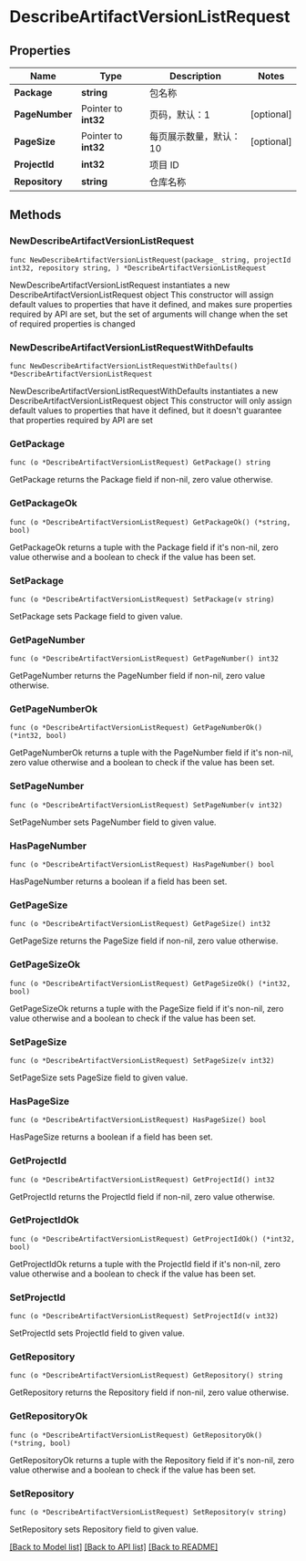 # DescribeArtifactVersionListRequest

## Properties

Name | Type | Description | Notes
------------ | ------------- | ------------- | -------------
**Package** | **string** | 包名称 | 
**PageNumber** | Pointer to **int32** | 页码，默认：1 | [optional] 
**PageSize** | Pointer to **int32** | 每页展示数量，默认：10 | [optional] 
**ProjectId** | **int32** | 项目 ID | 
**Repository** | **string** | 仓库名称 | 

## Methods

### NewDescribeArtifactVersionListRequest

`func NewDescribeArtifactVersionListRequest(package_ string, projectId int32, repository string, ) *DescribeArtifactVersionListRequest`

NewDescribeArtifactVersionListRequest instantiates a new DescribeArtifactVersionListRequest object
This constructor will assign default values to properties that have it defined,
and makes sure properties required by API are set, but the set of arguments
will change when the set of required properties is changed

### NewDescribeArtifactVersionListRequestWithDefaults

`func NewDescribeArtifactVersionListRequestWithDefaults() *DescribeArtifactVersionListRequest`

NewDescribeArtifactVersionListRequestWithDefaults instantiates a new DescribeArtifactVersionListRequest object
This constructor will only assign default values to properties that have it defined,
but it doesn't guarantee that properties required by API are set

### GetPackage

`func (o *DescribeArtifactVersionListRequest) GetPackage() string`

GetPackage returns the Package field if non-nil, zero value otherwise.

### GetPackageOk

`func (o *DescribeArtifactVersionListRequest) GetPackageOk() (*string, bool)`

GetPackageOk returns a tuple with the Package field if it's non-nil, zero value otherwise
and a boolean to check if the value has been set.

### SetPackage

`func (o *DescribeArtifactVersionListRequest) SetPackage(v string)`

SetPackage sets Package field to given value.


### GetPageNumber

`func (o *DescribeArtifactVersionListRequest) GetPageNumber() int32`

GetPageNumber returns the PageNumber field if non-nil, zero value otherwise.

### GetPageNumberOk

`func (o *DescribeArtifactVersionListRequest) GetPageNumberOk() (*int32, bool)`

GetPageNumberOk returns a tuple with the PageNumber field if it's non-nil, zero value otherwise
and a boolean to check if the value has been set.

### SetPageNumber

`func (o *DescribeArtifactVersionListRequest) SetPageNumber(v int32)`

SetPageNumber sets PageNumber field to given value.

### HasPageNumber

`func (o *DescribeArtifactVersionListRequest) HasPageNumber() bool`

HasPageNumber returns a boolean if a field has been set.

### GetPageSize

`func (o *DescribeArtifactVersionListRequest) GetPageSize() int32`

GetPageSize returns the PageSize field if non-nil, zero value otherwise.

### GetPageSizeOk

`func (o *DescribeArtifactVersionListRequest) GetPageSizeOk() (*int32, bool)`

GetPageSizeOk returns a tuple with the PageSize field if it's non-nil, zero value otherwise
and a boolean to check if the value has been set.

### SetPageSize

`func (o *DescribeArtifactVersionListRequest) SetPageSize(v int32)`

SetPageSize sets PageSize field to given value.

### HasPageSize

`func (o *DescribeArtifactVersionListRequest) HasPageSize() bool`

HasPageSize returns a boolean if a field has been set.

### GetProjectId

`func (o *DescribeArtifactVersionListRequest) GetProjectId() int32`

GetProjectId returns the ProjectId field if non-nil, zero value otherwise.

### GetProjectIdOk

`func (o *DescribeArtifactVersionListRequest) GetProjectIdOk() (*int32, bool)`

GetProjectIdOk returns a tuple with the ProjectId field if it's non-nil, zero value otherwise
and a boolean to check if the value has been set.

### SetProjectId

`func (o *DescribeArtifactVersionListRequest) SetProjectId(v int32)`

SetProjectId sets ProjectId field to given value.


### GetRepository

`func (o *DescribeArtifactVersionListRequest) GetRepository() string`

GetRepository returns the Repository field if non-nil, zero value otherwise.

### GetRepositoryOk

`func (o *DescribeArtifactVersionListRequest) GetRepositoryOk() (*string, bool)`

GetRepositoryOk returns a tuple with the Repository field if it's non-nil, zero value otherwise
and a boolean to check if the value has been set.

### SetRepository

`func (o *DescribeArtifactVersionListRequest) SetRepository(v string)`

SetRepository sets Repository field to given value.



[[Back to Model list]](../README.md#documentation-for-models) [[Back to API list]](../README.md#documentation-for-api-endpoints) [[Back to README]](../README.md)


